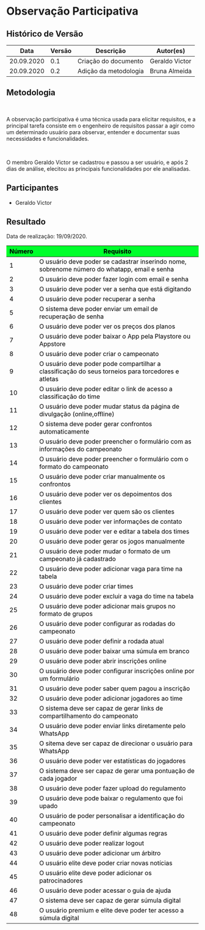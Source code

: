 # **Observação Participativa**

<div class="line"></div>

## Histórico de Versão
<table class="table table-striped border">
    <thead>
        <th>Data</th> 
        <th>Versão </th> 
        <th>Descrição</th> 
        <th>Autor(es)</th>
    </thead>
    <tbody>
        <tr>
            <td> 20.09.2020 </td>
            <td>  0.1   </td>
            <td> Criação do documento </td>
            <td> Geraldo Victor </td>
        </tr>
        <tr>
            <td> 20.09.2020 </td>
            <td>  0.2   </td>
            <td> Adição da metodologia </td>
            <td> Bruna Almeida</td>
        </tr>
    </tbody>
</table>

## Metodologia

<p align="justify">&emsp;

A observação participativa é uma técnica usada para elicitar requisitos, e a principal tarefa consiste em o engenheiro de requisitos passar a agir como um determinado usuário para observar, entender e documentar suas necessidades e funcionalidades.

</p>

<p align="justify">&emsp;

O membro Geraldo Victor se cadastrou e passou a ser usuário, e após 2 dias de análise, elecitou as principais funcionalidades por ele analisadas.

</p>

## Participantes

- Geraldo Victor

## Resultado

Data de realização: 19/09/2020.

<table class="table table-striped border" style="color:black;">
    <thead style="background-color: #00ff2b;">
        <th>Número</th>
        <th>Requisito</th>
    </thead>
    <tbody>
        <tr>
            <td>1      </td> 
            <td>O usuário deve poder se cadastrar inserindo nome, sobrenome número do whatapp, email e senha     </td>
        </tr>
        <tr>
            <td>2      </td> 
            <td>O usuário deve poder fazer login com email e senha                                               </td>
        </tr>
        <tr>
            <td>3      </td> 
            <td>O usuário deve poder ver a senha que está digitando                                              </td>
        </tr>
        <tr>
            <td>4      </td> 
            <td>O usuário deve poder recuperar a senha                                                           </td>
        </tr>
        <tr>
            <td>5      </td> 
            <td>O sistema deve poder enviar um email de recuperação de senha                                     </td>
        </tr>
        <tr>
            <td>6      </td> 
            <td>O usuário deve poder ver os preços dos planos                                                    </td>
        </tr>
        <tr>
            <td>7      </td> 
            <td>O usuário deve poder baixar o App pela Playstore ou Appstore                                     </td>
        </tr>
        <tr>
            <td>8      </td> 
            <td>O usuário deve poder criar o campeonato                                                          </td>
        </tr>
        <tr>
            <td>9      </td> 
            <td>O usuário deve poder pode compartilhar a classificação do seus torneios para torcedores e atletas</td>
        </tr>
        <tr>
            <td>10     </td> 
            <td>O usuário deve poder editar o link de acesso a classificação do time                             </td>
        </tr>
        <tr>
            <td>11     </td> 
            <td>O usuário deve poder mudar status da página de divulgação (online,offline)                       </td>
        </tr>
        <tr>
            <td>12     </td> 
            <td>O sistema deve poder gerar confrontos automaticamente                                            </td>
        </tr>
        <tr>
            <td>13     </td> 
            <td>O usuário deve poder preencher o formulário com as informações do campeonato                     </td>
        </tr>
        <tr>
            <td>14     </td> 
            <td>O usuário deve poder preencher o formulário com o formato do campeonato                          </td>
        </tr>
        <tr>
            <td>15     </td> 
            <td>O usuário deve poder criar manualmente os confrontos                                             </td>
        </tr>
        <tr>
            <td>16     </td> 
            <td>O usuário deve poder ver os depoimentos dos clientes                                             </td>
        </tr>
        <tr>
            <td>17     </td> 
            <td>O usuário deve poder ver quem são os clientes                                                    </td>
        </tr>
        <tr>
            <td>18     </td> 
            <td>O usuário deve poder ver informações de contato                                                  </td>
        </tr>
        <tr>
            <td>19     </td> 
            <td>O usuário deve poder ver e editar a tabela dos times                                             </td>
        </tr>
        <tr>
            <td>20     </td> 
            <td>O usuário deve poder gerar os jogos manualmente                                                  </td>
        </tr>
        <tr>
            <td>21     </td> 
            <td>O usuário deve poder mudar o formato de um campeonato já cadastrado                              </td>
        </tr>
        <tr>
            <td>22     </td> 
            <td>O usuário deve poder adicionar vaga para time na tabela                                          </td>
        </tr>
        <tr>
            <td>23     </td> 
            <td>O usuário deve poder criar times                                                                 </td>
        </tr>
        <tr>
            <td>24     </td> 
            <td>O usuário deve poder excluir a vaga do time na tabela                                            </td>
        </tr>
        <tr>
            <td>25     </td> 
            <td>O usuário deve poder adicionar mais grupos no formato de grupos                                  </td>
        </tr>
        <tr>
            <td>26     </td> 
            <td>O usuário deve poder configurar as rodadas do campeonato                                         </td>
        </tr>
        <tr>
            <td>27     </td> 
            <td>O usuário deve poder definir a rodada atual                                                      </td>
        </tr>
        <tr>
            <td>28     </td> 
            <td>O usuário deve poder baixar uma súmula em branco                                                 </td>
        </tr>
        <tr>
            <td>29     </td> 
            <td>O usuário deve poder abrir inscrições online                                                     </td>
        </tr>
        <tr>
            <td>30     </td> 
            <td>O usuário deve poder configurar inscrições online por um formulário                              </td>
        </tr>
        <tr>
            <td>31     </td> 
            <td>O usuário deve poder saber quem pagou a inscrição                                                </td>
        </tr>
        <tr>
            <td>32     </td> 
            <td>O usuário deve poder adicionar jogadores ao time                                                 </td>
        </tr>
        <tr>
            <td>33     </td> 
            <td>O sistema deve ser capaz de gerar links de compartilhamento do campeonato                        </td>
        </tr>
        <tr>
            <td>34     </td> 
            <td>O usuário deve poder enviar links diretamente pelo WhatsApp                                      </td>
        </tr>
        <tr>
            <td>35     </td> 
            <td>O sitema deve ser capaz de direcionar o usuário para WhatsApp                                    </td>
        </tr>
        <tr>
            <td>36     </td> 
            <td>O usuário deve poder ver estatísticas do jogadores                                               </td>
        </tr>
        <tr>
            <td>37     </td> 
            <td>O sistema deve ser capaz de gerar uma pontuação de cada jogador                                  </td>
        </tr>
        <tr>
            <td>38     </td> 
            <td>O usuário deve poder fazer upload do regulamento                                                 </td>
        </tr>
        <tr>
            <td>39     </td> 
            <td>O usuário deve pode baixar o regulamento que foi upado                                           </td>
        </tr>
        <tr>
            <td>40     </td> 
            <td>O usuário de poder personalisar a identificação do campeonato                                    </td>
        </tr>
        <tr>
            <td>41     </td> 
            <td>O usuário deve poder definir algumas regras                                                      </td>
        </tr>
        <tr>
            <td>42     </td> 
            <td>O usuário deve poder realizar logout                                                             </td>
        </tr>
        <tr>
            <td>43     </td> 
            <td>O usuário deve poder adicionar um árbitro                                                        </td>
        </tr>
        <tr>
            <td>44     </td> 
            <td>O usuário elite deve poder criar novas notícias                                                  </td>
        </tr>
        <tr>
            <td>45     </td> 
            <td>O usuário elite deve poder adicionar os patrocinadores                                           </td>
        </tr>
        <tr>
            <td>46     </td> 
            <td>O usuário deve poder acessar o guia de ajuda                                                     </td>
        </tr>
        <tr>
            <td>47     </td> 
            <td>O sistema deve ser capaz de gerar súmula digital                                                 </td>
        </tr>
        <tr>
            <td>48     </td> 
            <td>O usuário premium e elite deve poder ter acesso a súmula digital                                 </td>
        </tr>
    </tbody>
</table>
